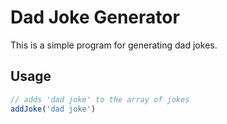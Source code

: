 # Dad Joke Generator

This is a simple program for generating dad jokes.

## Usage

```javascript
// adds 'dad joke' to the array of jokes
addJoke('dad joke')
```

